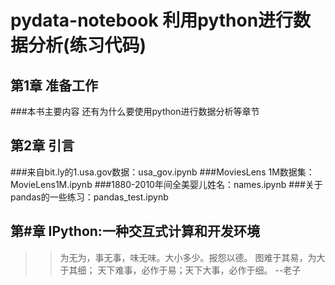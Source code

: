# pydata-notebook 利用python进行数据分析(练习代码)

## 第1章 准备工作
###本书主要内容
还有为什么要使用python进行数据分析等章节

## 第2章 引言
###来自bit.ly的1.usa.gov数据：usa_gov.ipynb
###MoviesLens 1M数据集：MovieLens1M.ipynb
###1880-2010年间全美婴儿姓名：names.ipynb
###关于pandas的一些练习：pandas_test.ipynb

## 第#章 IPython:一种交互式计算和开发环境

>>为无为，事无事，味无味。大小多少。报怨以德。
>>图难于其易，为大于其细；
>>天下难事，必作于易；天下大事，必作于细。
>>--老子
